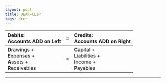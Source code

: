 ```yaml
---
layout: post
title: DEAR=CLIP
tags: drcr
---
```


| Debits: <br> Accounts ADD on Left |=| Credits: <br> Accounts ADD on Right |
|:----------|-|:-|
| **D**rawings + <br> **E**xpenses + <br> **A**ssets + <br> **R**eceivables |=| **C**apital + <br> **L**iabilities + <br> **I**ncome + <br> **P**ayables |

---
